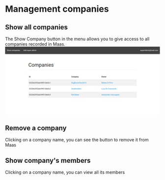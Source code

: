 # Management companies
## Show all companies
The Show Company button in the menu allows you to give access to all companies recorded in Maas.
![](../img/showCompanies.png)

## Remove a company
Clicking on a company name, you can see the button to remove it from Maas

## Show company's members
Clicking on a company name, you can view all its members

